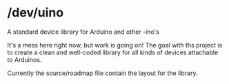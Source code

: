 # /dev/uino
A standard device library for Arduino and other -ino's

It's a mess here right now, but work is going on!
The goal with ths project is to create a clean and well-coded library for all kinds of devices attachable to Arduinos.

Currently the source/roadmap file contain the layout for the library.
